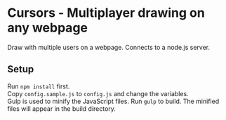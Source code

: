 Cursors - Multiplayer drawing on any webpage
=====

Draw with multiple users on a webpage. Connects to a node.js server.


## Setup

Run `npm install` first.  
Copy `config.sample.js` to `config.js` and change the variables.  
Gulp is used to minify the JavaScript files. Run `gulp` to build. The minified files will appear in the build directory.  
